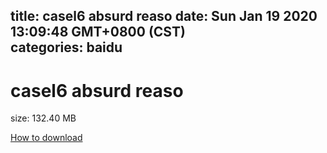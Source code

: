 
title: casel6 absurd reaso
date: Sun Jan 19 2020 13:09:48 GMT+0800 (CST)    
categories: baidu
---

# casel6 absurd reaso
size: 132.40 MB
 
 

[How to download](https://bpcam.bemobtrk.com/go/2ceec3aa-1ca2-46d6-b9ff-aaa5c184517c?jno=219)